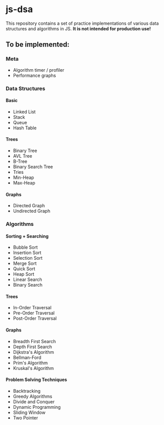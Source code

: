 # js-dsa

This repository contains a set of practice implementations of various data structures and algorithms in JS. **It is not intended for production use!**

## To be implemented:

### Meta

* Algorithm timer / profiler
* Performance graphs

### Data Structures

#### Basic

* Linked List
* Stack
* Queue
* Hash Table

#### Trees

* Binary Tree
* AVL Tree
* B-Tree
* Binary Search Tree
* Tries
* Min-Heap
* Max-Heap

#### Graphs 

* Directed Graph
* Undirected Graph

### Algorithms

#### Sorting + Searching

* Bubble Sort
* Insertion Sort
* Selection Sort
* Merge Sort
* Quick Sort
* Heap Sort
* Linear Search
* Binary Search

#### Trees

* In-Order Traversal
* Pre-Order Traversal
* Post-Order Traversal

#### Graphs

* Breadth First Search
* Depth First Search
* Dijkstra's Algorithm
* Bellman-Ford
* Prim's Algorithm
* Kruskal's Algorithm

#### Problem Solving Techniques

* Backtracking
* Greedy Algorithms
* Divide and Conquer
* Dynamic Programming
* Sliding Window
* Two Pointer
